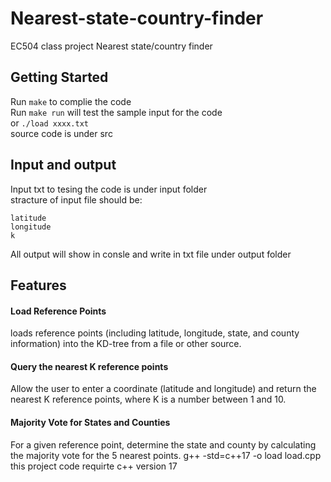 # Nearest-state-country-finder
EC504 class project Nearest state/country finder

## Getting Started
Run `make` to complie the code</br>
Run `make run` will test the sample input for the code</br>
or `./load xxxx.txt`</br>
source code is under src</br>
## Input and output
Input txt to tesing the code is under input folder</br>
stracture of input file should be:
```
latitude
longitude
k
```
All output will show in consle and write in txt file under output folder
## Features
#### Load Reference Points
loads reference points (including latitude, longitude, state, and county information) 
into the KD-tree from a file or other source.

#### Query the nearest K reference points
Allow the user to enter a coordinate (latitude and longitude) 
and return the nearest K reference points, where K is a number between 1 and 10.

#### Majority Vote for States and Counties
For a given reference point, determine the state 
and county by calculating the majority vote for the 5 nearest points.
g++ -std=c++17 -o load load.cpp
this project code requirte c++ version 17
